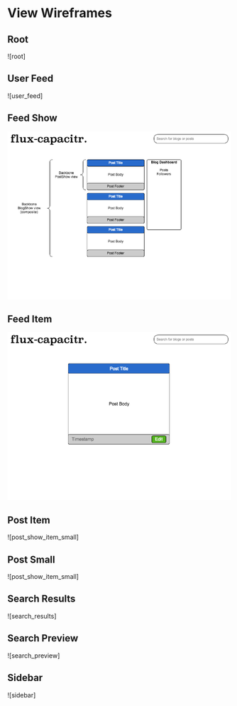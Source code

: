 # View Wireframes

## Root
![root]

## User Feed
![user_feed]

## Feed Show
![feed-show]

## Feed Item
![post-show]

## Post Item
![post_show_item_small]

## Post Small
![post_show_item_small]

## Search Results
![search_results]

## Search Preview
![search_preview]

## Sidebar
![sidebar]



[new-session]: ./wireframes/new_session.png
[feed-show]: ./wireframes/feed_show.png
[blog-show]: ./wireframes/blog_show.png
[post-show]: ./wireframes/post_show.png
[post-form]: ./wireframes/post_form.png
[search-results]: ./wireframes/search_results.png
